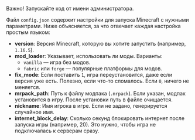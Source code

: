 Важно! Запускайте код от имени администратора.

Файл `config.json` содержит настройки для запуска Minecraft с нужными параметрами. Ниже объясняется, за что отвечает каждая настройка простым языком:

- **version**: Версия Minecraft, которую вы хотите запустить (например, `1.16.5`).
- **mod_loader**: Указывает, использовать ли моды. Варианты:
  - `vanilla` — игра без модов.
  - `fabric` или `forge` — популярные платформы для модов.
- **fix_mode**: Если поставить `1`, игра переустановится, даже если версия уже есть. Полезно, если что-то сломалось. Если `0`, ничего не меняется.
- **mrpack_path**: Путь к файлу модпака (`.mrpack`). Если указан, модпак установится в игру. После установки путь в файле очищается.
- **nickname**: Имя игрока в игре. Если не задано, генерируется случайное имя.
- **internet_block_delay**: Сколько секунд блокировать интернет после запуска игры (например, 20). Это нужно, чтобы игра не подключалась к серверам сразу.

